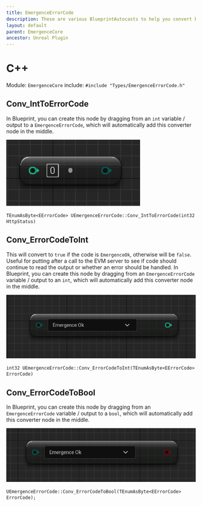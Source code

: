 ```yaml
---
title: EmergenceErrorCode
description: These are various BlueprintAutocasts to help you convert between EErrorCodes and other types.
layout: default
parent: EmergenceCore
ancestor: Unreal Plugin
---
```


# C++

Module: `EmergenceCore`
include: `#include "Types/EmergenceErrorCode.h"`

## Conv\_IntToErrorCode

In Blueprint, you can create this node by dragging from an `int` variable / output to a `EmergenceErrorCode`, which will automatically add this converter node in the middle.

![](IntToErrorCode.PNG)

```
TEnumAsByte<EErrorCode> UEmergenceErrorCode::Conv_IntToErrorCode(int32 HttpStatus)
```

## Conv\_ErrorCodeToInt

This will convert to `true` if the code is `EmergenceOk`, otherwise will be `false`. Useful for putting after a call to the EVM server to see if code should continue to read the output or whether an error should be handled.
In Blueprint, you can create this node by dragging from an `EmergenceErrorCode` variable / output to an `int`, which will automatically add this converter node in the middle.

![](ErrorCodeToInt.PNG)

```
int32 UEmergenceErrorCode::Conv_ErrorCodeToInt(TEnumAsByte<EErrorCode> ErrorCode)
```

## Conv\_ErrorCodeToBool

In Blueprint, you can create this node by dragging from an `EmergenceErrorCode` variable / output to a `bool`, which will automatically add this converter node in the middle.

![](ErrorCodeToBool.PNG)

```
UEmergenceErrorCode::Conv_ErrorCodeToBool(TEnumAsByte<EErrorCode> ErrorCode);
```
